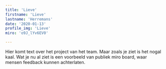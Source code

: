 ```yaml
---
title: 'Lieve'
firstname: 'Lieve'
lastname: 'Herremans'
date: '2020-01-13'
profile_img: 'Lieve'
miro: 'o9J_lYv6EV0'

---
```


Hier komt text over het project van het team. Maar zoals je ziet is het nogal kaal. Wat je nu al ziet is een voorbeeld van publiek miro board, waar mensen feedback kunnen achterlaten.

